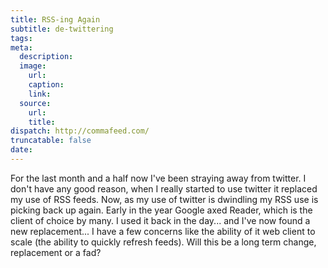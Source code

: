 ```yaml
---
title: RSS-ing Again
subtitle: de-twittering
tags:
meta:
  description:
  image:
    url:
    caption:
    link:
  source:
    url:
    title:
dispatch: http://commafeed.com/
truncatable: false
date:
---
```


For the last month and a half now I've been straying away from twitter. I don't have any good reason, when I really started to use twitter it replaced my use of RSS feeds. Now, as my use of twitter is dwindling my RSS use is picking back up again. Early in the year Google axed Reader, which is the client of choice by many. I used it back in the day... and I've now found a new replacement... I have a few concerns like the ability of it web client to scale (the ability to quickly refresh feeds). Will this be a long term change, replacement or a fad?
